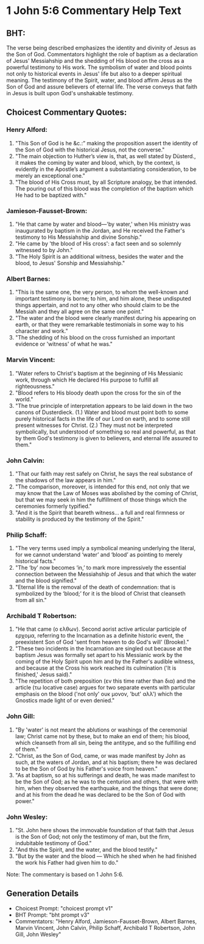 # 1 John 5:6 Commentary Help Text

## BHT:
The verse being described emphasizes the identity and divinity of Jesus as the Son of God. Commentators highlight the role of baptism as a declaration of Jesus' Messiahship and the shedding of His blood on the cross as a powerful testimony to His work. The symbolism of water and blood points not only to historical events in Jesus' life but also to a deeper spiritual meaning. The testimony of the Spirit, water, and blood affirm Jesus as the Son of God and assure believers of eternal life. The verse conveys that faith in Jesus is built upon God's unshakable testimony.

## Choicest Commentary Quotes:
### Henry Alford:
1) "This Son of God is he &c.:” making the proposition assert the identity of the Son of God with the historical Jesus, not the converse."
2) "The main objection to Huther’s view is, that, as well stated by Düsterd., it makes the coming by water and blood, which, by the context, is evidently in the Apostle’s argument a substantiating consideration, to be merely an exceptional one."
3) "The blood of His Cross must, by all Scripture analogy, be that intended. The pouring out of this blood was the completion of the baptism which He had to be baptized with."

### Jamieson-Fausset-Brown:
1. "He that came by water and blood—'by water,' when His ministry was inaugurated by baptism in the Jordan, and He received the Father's testimony to His Messiahship and divine Sonship."
2. "He came by 'the blood of His cross': a fact seen and so solemnly witnessed to by John."
3. "The Holy Spirit is an additional witness, besides the water and the blood, to Jesus' Sonship and Messiahship."

### Albert Barnes:
1. "This is the same one, the very person, to whom the well-known and important testimony is borne; to him, and him alone, these undisputed things appertain, and not to any other who should claim to be the Messiah and they all agree on the same one point."
2. "The water and the blood were clearly manifest during his appearing on earth, or that they were remarkable testimonials in some way to his character and work."
3. "The shedding of his blood on the cross furnished an important evidence or 'witness' of what he was."

### Marvin Vincent:
1. "Water refers to Christ's baptism at the beginning of His Messianic work, through which He declared His purpose to fulfill all righteousness."
2. "Blood refers to His bloody death upon the cross for the sin of the world."
3. "The true principle of interpretation appears to be laid down in the two canons of Dusterdieck. (1.) Water and blood must point both to some purely historical facts in the life of our Lord on earth, and to some still present witnesses for Christ. (2.) They must not be interpreted symbolically, but understood of something so real and powerful, as that by them God's testimony is given to believers, and eternal life assured to them."

### John Calvin:
1. "That our faith may rest safely on Christ, he says the real substance of the shadows of the law appears in him."
2. "The comparison, moreover, is intended for this end, not only that we may know that the Law of Moses was abolished by the coming of Christ, but that we may seek in him the fulfillment of those things which the ceremonies formerly typified."
3. "And it is the Spirit that beareth witness... a full and real firmness or stability is produced by the testimony of the Spirit."

### Philip Schaff:
1. "The very terms used imply a symbolical meaning underlying the literal, for we cannot understand ‘water’ and ‘blood’ as pointing to merely historical facts."
2. "The ‘by’ now becomes ‘in,’ to mark more impressively the essential connection between the Messiahship of Jesus and that which the water and the blood signified."
3. "Eternal life is the removal of the death of condemnation: that is symbolized by the ‘blood;’ for it is the blood of Christ that cleanseth from all sin."

### Archibald T Robertson:
1. "He that came (ο ελθων). Second aorist active articular participle of ερχομα, referring to the Incarnation as a definite historic event, the preexistent Son of God 'sent from heaven to do God's will' (Brooke)."
2. "These two incidents in the Incarnation are singled out because at the baptism Jesus was formally set apart to his Messianic work by the coming of the Holy Spirit upon him and by the Father's audible witness, and because at the Cross his work reached its culmination ('It is finished,' Jesus said)."
3. "The repetition of both preposition (εν this time rather than δια) and the article (τω locative case) argues for two separate events with particular emphasis on the blood ('not only' ουκ μονον, 'but' αλλ') which the Gnostics made light of or even denied."

### John Gill:
1. "By 'water' is not meant the ablutions or washings of the ceremonial law; Christ came not by these, but to make an end of them; his blood, which cleanseth from all sin, being the antitype, and so the fulfilling end of them."
2. "Christ, as the Son of God, came, or was made manifest by John as such, at the waters of Jordan, and at his baptism; there he was declared to be the Son of God by his Father's voice from heaven."
3. "As at baptism, so at his sufferings and death, he was made manifest to be the Son of God; as he was to the centurion and others, that were with him, when they observed the earthquake, and the things that were done; and at his from the dead he was declared to be the Son of God with power."

### John Wesley:
1. "St. John here shows the immovable foundation of that faith that Jesus is the Son of God; not only the testimony of man, but the firm, indubitable testimony of God."
2. "And this the Spirit, and the water, and the blood testify."
3. "But by the water and the blood — Which he shed when he had finished the work his Father had given him to do."

Note: The commentary is based on 1 John 5:6.


## Generation Details
- Choicest Prompt: "choicest prompt v1"
- BHT Prompt: "bht prompt v3"
- Commentators: "Henry Alford, Jamieson-Fausset-Brown, Albert Barnes, Marvin Vincent, John Calvin, Philip Schaff, Archibald T Robertson, John Gill, John Wesley"

